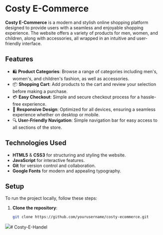 # Costy E-Commerce

**Costy E-Commerce** is a modern and stylish online shopping platform designed to provide users with a seamless and enjoyable shopping experience. The website offers a variety of products for men, women, and children, along with accessories, all wrapped in an intuitive and user-friendly interface.

## Features

- 🛍️ **Product Categories**: Browse a range of categories including men's, women's, and children's fashion, as well as accessories.
- 📦 **Shopping Cart**: Add products to the cart and review your selection before making a purchase.
- 💳 **Easy Checkout**: Simple and secure checkout process for a hassle-free experience.
- 📱 **Responsive Design**: Optimized for all devices, ensuring a seamless experience whether on desktop or mobile.
- 🔍 **User-Friendly Navigation**: Simple navigation bar for easy access to all sections of the store.

## Technologies Used

- **HTML5** & **CSS3** for structuring and styling the website.
- **JavaScript** for interactive features.
- **Git** for version control and collaboration.
- **Google Fonts** for modern and appealing typography.

## Setup

To run the project locally, follow these steps:

1. **Clone the repository**:
   
   ```bash
   git clone https://github.com/yourusername/costy-ecommerce.git

![](bild.gif)# Costy-E-Handel
